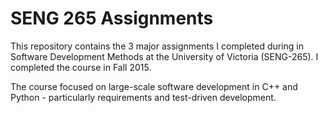 # SENG 265 Assignments
This repository contains the 3 major assignments I completed during in Software Development Methods at the University of Victoria (SENG-265).  I completed the course in Fall 2015.

The course focused on large-scale software development in C++ and Python - particularly requirements and test-driven development.